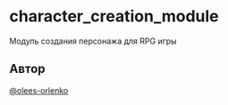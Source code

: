 # character_creation_module
Модуль создания персонажа для RPG игры

## Автор
[@olees-orlenko](https://github.com/olees-orlenko)
